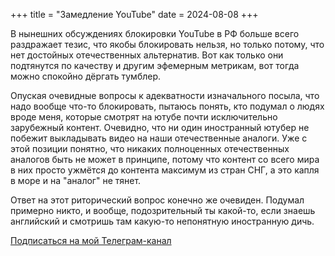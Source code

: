 +++
title = "Замедление YouTube"
date = 2024-08-08
+++

В нынешних обсуждениях блокировки YouTube в РФ больше всего раздражает тезис, что якобы блокировать нельзя, но только потому, что нет достойных отечественных альтернатив.
Вот как только они подтянутся по качеству и другим эфемерным метрикам, вот тогда можно спокойно дёргать тумблер.

Опуская очевидные вопросы к адекватности изначального посыла, что надо вообще что-то блокировать, пытаюсь понять, кто подумал о людях вроде меня, которые смотрят на ютубе почти исключительно зарубежный контент. Очевидно, что ни один иностранный ютубер не побежит выкладывать видео на наши отечественные аналоги. Уже с этой позиции понятно, что никаких полноценных отечественных аналогов быть не может в принципе, потому что контент со всего мира в них просто ужмётся до контента максимум из стран СНГ, а это капля в море и на "аналог" не тянет.

Ответ на этот риторический вопрос конечно же очевиден. Подумал примерно никто, и вообще, подозрительный ты какой-то, если знаешь английский и смотришь там какую-то непонятную иностранную дичь.

[Подписаться на мой Телеграм-канал](https://t.me/linear_map)
